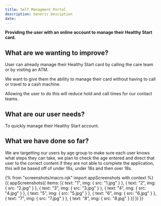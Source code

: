 ```yaml
---
title: Self Managment Portal
description: Generic Desciption
date: 
---
```

        
**Providing the user with an online account to manage their Healthy Start card.**

## What are we wanting to improve?
User can already manage their Healthy Start card by calling the care team or by visiting an ATM. 

We want to give them the ability to manage their card without having to call or travel to a cash machine.

Allowing the user to do this will reduce hold and call times for our contact teams.

## What are our user needs?
To quickly manage their Healthy Start account.

## What we have done so far?
We are targetting our users by age group to make sure each user knows what steps they can take, we plan to check the age entered and direct that user to the correct content if they are not able to complete the application, this will be based off of under 16s, under 18s and then over 18s.


{% from "screenshots/macro.njk" import appScreenshots with context %}
{{ appScreenshots({
  items: [{
      text: "1",
      img: { src: "1.jpg" }
    }, {
      text: "2",
      img: { src: "2.jpg" }
    }, {
      text: "3",
      img: { src: "3.jpg" }
    }, {
      text: "4",
      img: { src: "4.jpg" }
    }, {
      text: "5",
      img: { src: "5.jpg" }
    }, {
      text: "6",
      img: { src: "6.jpg" }
    }, {
      text: "7",
      img: { src: "7.jpg" }
    }, {
      text: "8",
      img: { src: "8.jpg" }
    }]
}) }}
